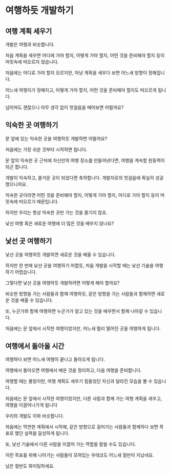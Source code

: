 # 여행하듯 개발하기

## 여행 계획 세우기

개발은 여행과 비슷합니다.

처음 계획을 세우면 어디에 가야 할지, 어떻게 가야 할지, 어떤 것을 준비해야 할지 등이 머릿속에 떠오르지 않습니다.

처음에는 어디로 가야 할지 모르지만, 마냥 계획을 세우다 보면 어느새 방향이 정해집니다.

어느새 여행지가 정해지고, 어떻게 가야 할지, 어떤 것을 준비해야 할지도 떠오르게 됩니다.

넘어져도 괜찮으니 아무 생각 없이 첫걸음을 떼어보면 어떨까요?

## 익숙한 곳 여행하기

문 앞에 있는 익숙한 곳을 여행하듯 개발하면 어떨까요?

처음에는 가장 쉬운 것부터 시작하면 됩니다.

문 앞의 익숙한 곳 근처에 자신만의 여행 장소를 만들어낸다면, 여행을 계속할 원동력이 되곤 합니다.

개발이 익숙하고, 즐거운 곳이 되었다면 축하합니다. 개발자로의 첫걸음에 확실히 성공했으니까요.

익숙한 곳이라면 어떤 것을 준비해야 할지, 어떻게 가야 할지, 어디로 가야 할지 등이 머릿속에 떠오르기 때문입니다.

하지만 우리는 항상 익숙한 곳만 가는 것을 즐기지 않죠.

낯선 여행 혹은 새로운 여행에 더 많은 것을 배우지 않나요?

## 낯선 곳 여행하기

낯선 곳을 여행하듯 개발하면 새로운 것을 배울 수 있습니다.

하지만 한 번에 낯선 곳을 여행하기 어렵듯, 처음 개발을 시작할 때는 낯선 기술을 여행하기 어렵습니다.

그렇다면 낯선 곳을 여행하듯 개발하려면 어떻게 해야 할까요?

비슷한 방향을 가는 사람들과 함께 여행하듯, 같은 방향을 가는 사람들과 함께하면 새로운 것을 배울 수 있습니다.

또, 누군가와 함께 여행하면 누군가가 알고 있는 것을 배우면서 함께 나아갈 수 있습니다.

처음에는 문 앞에서 시작한 여행이었지만, 어느새 멀리 떨어진 곳을 여행하게 됩니다.

## 여행에서 돌아올 시간

여행하다 보면 어느새 여행이 끝나고 돌아오게 됩니다.

여행에서 돌아오면 여행에서 배운 것을 정리하고, 다음 여행을 준비합니다.

여행할 때는 몰랐지만, 여행 계획도 세우기 힘들었던 자신과 달라진 모습을 볼 수 있습니다.

처음에는 문 앞에서 시작한 여행이었지만, 다른 사람과 함께 가는 여행 계획을 세우고, 여행을 이끌어나가게 됩니다

우리의 개발도 이와 비슷합니다.

처음에는 막연한 계획에서 시작해, 같은 방향으로 걸어가는 사람들과 함께하다 보면 목표로 했던 실력을 달성하게 됩니다.

또, 낯선 기술에서 다른 사람을 이끌어 가는 역할을 맡을 수도 있습니다.

이런 목표를 위해 나아가는 사람들이 모여있는 우테코도 어느새 절반이 지났네요.

남은 절반도 화이팅하세요.
